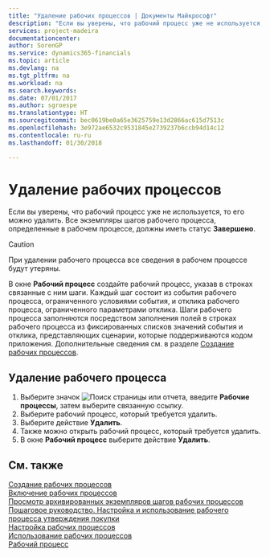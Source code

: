 ```yaml
---
title: "Удаление рабочих процессов | Документы Майкрософт"
description: "Если вы уверены, что рабочий процесс уже не используется, то его можно удалить. Все экземпляры шагов рабочего процесса, определенные в рабочем процессе, должны иметь статус **Завершено**."
services: project-madeira
documentationcenter: 
author: SorenGP
ms.service: dynamics365-financials
ms.topic: article
ms.devlang: na
ms.tgt_pltfrm: na
ms.workload: na
ms.search.keywords: 
ms.date: 07/01/2017
ms.author: sgroespe
ms.translationtype: HT
ms.sourcegitcommit: bec0619be0a65e3625759e13d2866ac615d7513c
ms.openlocfilehash: 3e972ae6532c9531845e2739237b6ccb94d14c12
ms.contentlocale: ru-ru
ms.lasthandoff: 01/30/2018

---
```

# <a name="delete-workflows"></a>Удаление рабочих процессов
Если вы уверены, что рабочий процесс уже не используется, то его можно удалить. Все экземпляры шагов рабочего процесса, определенные в рабочем процессе, должны иметь статус **Завершено**.  

> [!CAUTION]  
>  При удалении рабочего процесса все сведения в рабочем процессе будут утеряны.  

 В окне **Рабочий процесс** создайте рабочий процесс, указав в строках связанные с ним шаги. Каждый шаг состоит из события рабочего процесса, ограниченного условиями события, и отклика рабочего процесса, ограниченного параметрами отклика. Шаги рабочего процесса заполняются посредством заполнения полей в строках рабочего процесса из фиксированных списков значений события и отклика, представляющих сценарии, которые поддерживаются кодом приложения. Дополнительные сведения см. в разделе [Создание рабочих процессов](across-how-to-create-workflows.md).  

## <a name="to-delete-a-workflow"></a>Удаление рабочего процесса  
1.  Выберите значок ![Поиск страницы или отчета](media/ui-search/search_small.png "Значок поиска страницы или отчета"), введите **Рабочие процессы**, затем выберите связанную ссылку.  
2.  Выберите рабочий процесс, который требуется удалить.  
3.  Выберите действие **Удалить**.  
4.  Также можно открыть рабочий процесс, который требуется удалить.  
5.  В окне **Рабочий процесс** выберите действие **Удалить**.  

## <a name="see-also"></a>См. также  
 [Создание рабочих процессов](across-how-to-create-workflows.md)   
 [Включение рабочих процессов](across-how-to-enable-workflows.md)   
 [Просмотр архивированных экземпляров шагов рабочих процессов](across-how-to-view-archived-workflow-step-instances.md)   
 [Пошаговое руководство. Настройка и использование рабочего процесса утверждения покупки](walkthrough-setting-up-and-using-a-purchase-approval-workflow.md)   
 [Настройка рабочих процессов](across-set-up-workflows.md)   
 [Использование рабочих процессов](across-use-workflows.md)   
 [Рабочий процесс](across-workflow.md)   

